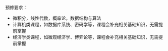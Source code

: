 

预修要求：

- 微积分，线性代数，概率论，数据结构与算法
- 计算机类课程，如数据库系统、密码学等，课程会补充相关基础知识，无需提前掌握
- 经济学类课程，如微观经济学、博弈论等，课程会补充相关基础知识，无需提前掌握